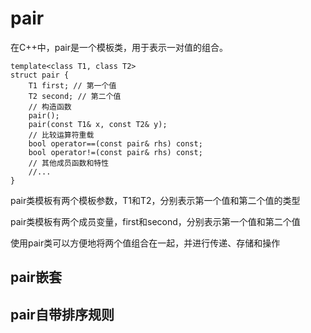 # pair

在C++中，pair是一个模板类，用于表示一对值的组合。

```
template<class T1, class T2>
struct pair {
	T1 first; // 第一个值
	T2 second; // 第二个值
	// 构造函数
	pair();
	pair(const T1& x, const T2& y);
	// 比较运算符重载
	bool operator==(const pair& rhs) const;
	bool operator!=(const pair& rhs) const;
	// 其他成员函数和特性
	//...
}
```

pair类模板有两个模板参数，T1和T2，分别表示第一个值和第二个值的类型

pair类模板有两个成员变量，first和second，分别表示第一个值和第二个值

使用pair类可以方便地将两个值组合在一起，并进行传递、存储和操作

## pair嵌套

## pair自带排序规则
